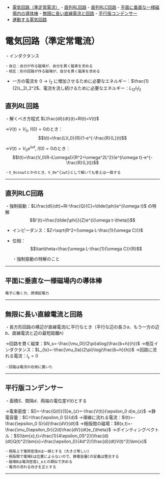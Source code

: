 
- [電気回路（準定常電流）](#電気回路準定常電流)
        - [直列$RL$回路](#直列rl回路)
        - [直列RLC回路](#直列rlc回路)
        - [平面に垂直な一様磁場内の導体棒](#平面に垂直な一様磁場内の導体棒)
        - [無限に長い直線電流と回路](#無限に長い直線電流と回路)
        - [平行版コンデンサー](#平行版コンデンサー)
- [運動する電気回路](#運動する電気回路)



# 電気回路（準定常電流）

・インダクタンス

    ・自己：自分が作る磁場が、自分を貫く磁束を求める
    ・相互：別の回路が作る磁場が、自分を貫く磁束を求める

- 一方の電流を $0\to I_2$ に増加させるために必要なエネルギー：$\frac{1}{2}L_2I_2^2$、電流を流し続けるために必要なエネルギー：$L_{12}I_1I_2$    

## 直列$RL$回路

・解くべき方程式
$L\frac{dI}{dt}(t)+RI(t)=V(t)$

→$V(t)=V_0,\ I(0)=0$のとき：
$$I(t)=\frac{LV_0}{R}(1-e^{-\frac{R}{L}}t)$$

→$V(t)=V_0e^{i\omega t},\ I(0)=0$のとき：
$$I(t)=\frac{V_0(R-iL\omega)}{R^2+\omega^2L^2}(e^{i\omega t}-e^{-\frac{R}{L}t})$$

    ・V_0cosωtとかのとき、V_0e^{iωt}として解いても答えは一致する


---

## 直列RLC回路

・強制振動：$L\frac{dI}{dt}+RI-\frac{Q}{C}=\tilde{\phi}e^{i\omega t}$ の特解 
$$I'(t)=\frac{\tilde{\phi}}{Z}e^{i(\omega t-\theta)}$$

- インピーダンス：$Z=\sqrt{R^2+(\omega L-\frac{1}{\omega C})}$
- 位相：$$\tan\theta=\frac{\omega L-\frac{1}{\omega C}}{R}$$

    ・強制振動の特解のこと


---

## 平面に垂直な一様磁場内の導体棒

    電子に働く力、誘導起電力

---

## 無限に長い直線電流と回路

・長方形回路の横辺が直線電流$I$に平行なとき（平行な辺の長さ$a$、もう一方の辺$b$、直線電流と辺の最短距離$h$）

→回路を貫く磁束：$N_s=-\frac{\mu_0I}{2\pi}a\log(\frac{b+h}{h})$
→相互インダクタンス：$L_{ls}=-\frac{\mu_0a}{2\pi}\log(\frac{b+h}{h})$
→回路に流れる電流：$I_s=0$

    ・回路は電流の右側に置いた

---

## 平行版コンデンサー

・面積$S$、間隔$d$、両端の電位差$V(t)$とする

→電束密度：$D=-\frac{Q(t)}{S}e_{z}=-\frac{V(t)}{\epsilon_0 d}e_{z}$
→静電容量：$C=\frac{\epsilon_0 S}{d}$
→導線に流れる電流：$I(t)=-\frac{\epsilon_0 S}{d}\frac{dV}{dt}$
→極版間の磁場：$B(x,t)=-\frac{\mu_0\epsilon_0r}{2d}\frac{dV}{dt}e_{\theta}$
→ポインティングベクトル：$S(\bm{x},t)=\frac{1}{4\epsilon_0S^2}(\frac{d}{dt}Q(t)^2)\bm{x}=\frac{\epsilon_0}{4d^2}(\frac{d}{dt}V(t)^2)\bm{x}$

    ・極版上で電荷密度σは一様とする（大きさ等しい）
    ・極版間で電場Eは位置によらないので、静電容量Cの定義は整合する
    ・磁場Bは電流密度i_eとの類似で求める
    ・電流の流れる向きを正とする


---


